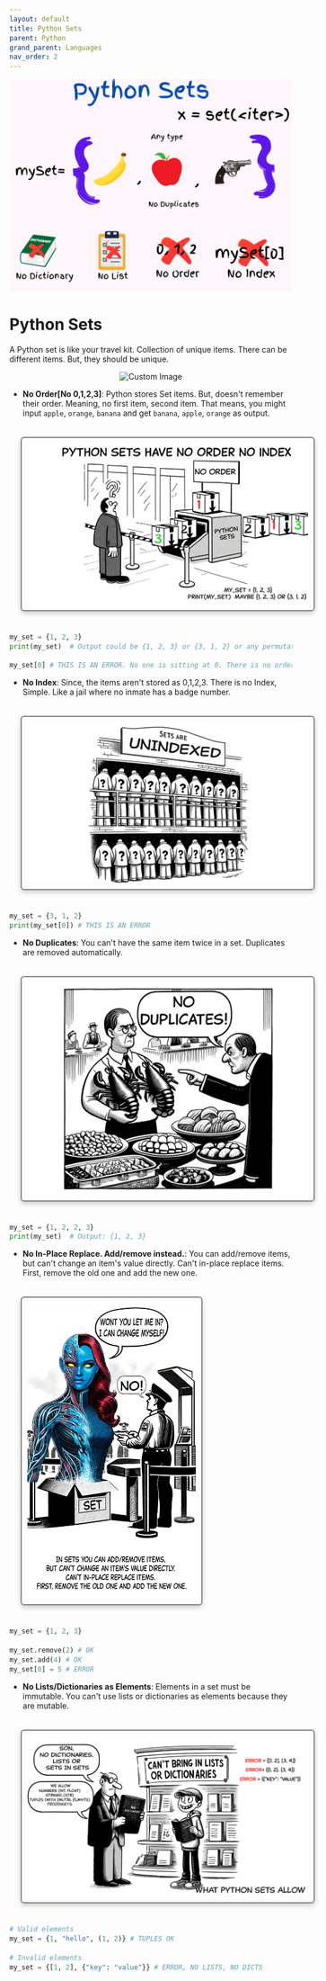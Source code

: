 ```yaml
---
layout: default
title: Python Sets
parent: Python
grand_parent: Languages
nav_order: 2
---
```


![](images/custom-image-2024-07-22-18-58-46.png)

# Python Sets

A Python set is like your travel kit. Collection of unique items. There can be different items. But, they should be unique.

<div style="max-width: 100%; max-height: 500px; overflow: hidden; display: flex; justify-content: center; align-items: center;">
    <img src="images/custom-image-2024-07-22-19-26-14.png" alt="Custom Image" style="max-width: 100%; max-height: 100%; object-fit: contain;">
</div>


- **No Order[No 0,1,2,3]**: Python stores Set items. But, doesn't remember their order. Meaning, no first item, second item. That means, you might input `apple`, `orange`, `banana` and get `banana`, `apple`, `orange` as output.



<img src="images\PYTHONSETSNOORDER.png" alt="alt text" style="
    border: 2px solid gray;
    border-radius: 6px;
    box-shadow: 0px 4px 8px rgba(0, 0, 0, 0.2);
    margin: 20px;
    padding: 10px;
    width: 500px; /* Maintain aspect ratio */
    height: auto; /* Maintain aspect ratio */
    transition: transform 0.2s;
"/>

```python
my_set = {1, 2, 3}
print(my_set)  # Output could be {1, 2, 3} or {3, 1, 2} or any permutation

my_set[0] # THIS IS AN ERROR. No one is sitting at 0. There is no order, no index.
```

- **No Index**: Since, the items aren't stored as 0,1,2,3. There is no Index, Simple. Like a jail where no inmate has a badge number.

<img src="images\setsareunindexed.png" alt="alt text" style="
    border: 2px solid gray;
    border-radius: 6px;
    box-shadow: 0px 4px 8px rgba(0, 0, 0, 0.2);
    margin: 20px;
    padding: 10px;
    width: 500px; /* Maintain aspect ratio */
    height: auto; /* Maintain aspect ratio */
    transition: transform 0.2s;
"/>

```python
my_set = {3, 1, 2}
print(my_set[0]) # THIS IS AN ERROR
```

- **No Duplicates**: You can't have the same item twice in a set. Duplicates are removed automatically.

<img src="images\noduplicatesgood.png" alt="alt text" style="
    border: 2px solid gray;
    border-radius: 6px;
    box-shadow: 0px 4px 8px rgba(0, 0, 0, 0.2);
    margin: 20px;
    padding: 10px;
    width: 500px; /* Maintain aspect ratio */
    height: auto; /* Maintain aspect ratio */
    transition: transform 0.2s;
"/>

```python
my_set = {1, 2, 2, 3}
print(my_set)  # Output: {1, 2, 3}
```

- **No In-Place Replace. Add/remove instead.**: You can add/remove items, but can't change an item's value directly. Can't in-place replace items. First, remove the old one and add the new one.

<img src="images\cantinplacereplace.png" alt="alt text" style="
    border: 2px solid gray;
    border-radius: 6px;
    box-shadow: 0px 4px 8px rgba(0, 0, 0, 0.2);
    margin: 20px;
    padding: 10px;
    width: 300px; /* Maintain aspect ratio */
    height: auto; /* Maintain aspect ratio */
    transition: transform 0.2s;
"/>

```python
my_set = {1, 2, 3}

my_set.remove(2) # OK
my_set.add(4) # OK
my_set[0] = 5 # ERROR
```

- **No Lists/Dictionaries as Elements**: Elements in a set must be immutable. You can't use lists or dictionaries as elements because they are mutable.

<img src="images\whatpythonsetsallow.png" alt="alt text" style="
    border: 2px solid gray;
    border-radius: 6px;
    box-shadow: 0px 4px 8px rgba(0, 0, 0, 0.2);
    margin: 20px;
    padding: 10px;
    width: 500px; /* Maintain aspect ratio */
    height: auto; /* Maintain aspect ratio */
    transition: transform 0.2s;
"/>

```python
# Valid elements
my_set = {1, "hello", (1, 2)} # TUPLES OK

# Invalid elements
my_set = {[1, 2], {"key": "value"}} # ERROR, NO LISTS, NO DICTS
```